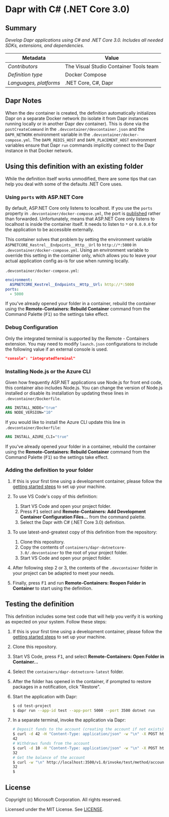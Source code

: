 # Dapr with C# (.NET Core 3.0)

## Summary

*Develop Dapr applications using C# and .NET Core 3.0. Includes all needed SDKs, extensions, and dependencies.*

| Metadata | Value |  
|----------|-------|
| *Contributors* | The Visual Studio Container Tools team |
| *Definition type* | Docker Compose |
| *Languages, platforms* | .NET Core, C#, Dapr |

## Dapr Notes

When the dev container is created, the definition automatically initializes Dapr on a separate Docker network (to isolate it from Dapr instances running locally or in another Dapr dev container). This is done via the `postCreateCommand` in the `.devcontainer/devcontainer.json` and the `DAPR_NETWORK` environment variable in the `.devcontainer/docker-compose.yml`. The `DAPR_REDIS_HOST` and `DAPR_PLACEMENT_HOST` environment variables ensure that Dapr `run` commands implicitly connect to the Dapr instance in that Docker network.

## Using this definition with an existing folder

While the definition itself works unmodified, there are some tips that can help you deal with some of the defaults .NET Core uses.

### Using `ports` with ASP.NET Core

By default, ASP.NET Core only listens to localhost. If you use the `ports` property in `.devcontainer/docker-compose.yml`, the port is [published](https://docs.docker.com/config/containers/container-networking/#published-ports) rather than forwarded. Unfortunately, means that ASP.NET Core only listens to localhost is inside the container itself. It needs to listen to `*` or `0.0.0.0` for the application to be accessible externally.

This container solves that problem by setting the environment variable `ASPNETCORE_Kestrel__Endpoints__Http__Url` to `http://*:5000` in `.devcontainer/docker-compose.yml`. Using an environment variable to override this setting in the container only, which allows you to leave your actual application config as-is for use when running locally.

`.devcontainer/docker-compose.yml`:

```yaml
environment:
  ASPNETCORE_Kestrel__Endpoints__Http__Url: http://*:5000
ports:
  - 5000
```

If you've already opened your folder in a container, rebuild the container using the **Remote-Containers: Rebuild Container** command from the Command Palette (<kbd>F1</kbd>) so the settings take effect.

### Debug Configuration

Only the integrated terminal is supported by the Remote - Containers extension. You may need to modify `launch.json` configurations to include the following value if an external console is used.

```json
"console": "integratedTerminal"
```

### Installing Node.js or the Azure CLI

Given how frequently ASP.NET applications use Node.js for front end code, this container also includes Node.js. You can change the version of Node.js installed or disable its installation by updating these lines in `.devcontainer/Dockerfile`.

```Dockerfile
ARG INSTALL_NODE="true"
ARG NODE_VERSION="10"
```

If you would like to install the Azure CLI update this line in `.devcontainer/Dockerfile`:

```Dockerfile
ARG INSTALL_AZURE_CLI="true"
```

If you've already opened your folder in a container, rebuild the container using the **Remote-Containers: Rebuild Container** command from the Command Palette (<kbd>F1</kbd>) so the settings take effect.

### Adding the definition to your folder

1. If this is your first time using a development container, please follow the [getting started steps](https://aka.ms/vscode-remote/containers/getting-started) to set up your machine.

2. To use VS Code's copy of this definition:
   1. Start VS Code and open your project folder.
   2. Press <kbd>F1</kbd> select and **Remote-Containers: Add Development Container Configuration Files...** from the command palette.
   3. Select the Dapr with C# (.NET Core 3.0) definition.

3. To use latest-and-greatest copy of this definition from the repository:
   1. Clone this repository.
   2. Copy the contents of `containers/dapr-dotnetcore-3.0/.devcontainer` to the root of your project folder.
   3. Start VS Code and open your project folder.

4. After following step 2 or 3, the contents of the `.devcontainer` folder in your project can be adapted to meet your needs.

5. Finally, press <kbd>F1</kbd> and run **Remote-Containers: Reopen Folder in Container** to start using the definition.

## Testing the definition

This definition includes some test code that will help you verify it is working as expected on your system. Follow these steps:

1. If this is your first time using a development container, please follow the [getting started steps](https://aka.ms/vscode-remote/containers/getting-started) to set up your machine.
2. Clone this repository.
3. Start VS Code, press <kbd>F1</kbd>, and select **Remote-Containers: Open Folder in Container...**
4. Select the `containers/dapr-dotnetcore-latest` folder.
5. After the folder has opened in the container, if prompted to restore packages in a notification, click "Restore".
6. Start the application with Dapr:

    ```bash
    $ cd test-project
    $ dapr run --app-id test --app-port 5000 --port 3500 dotnet run
    ```

7. In a separate terminal, invoke the application via Dapr:

    ```bash
    # Deposit funds to the account (creating the account if not exists)
    $ curl -d 42 -H "Content-Type: application/json" -w "\n" -X POST http://localhost:3500/v1.0/invoke/test/method/accounts/123/deposit
    42
    # Withdraws funds from the account
    $ curl -d 10 -H "Content-Type: application/json" -w "\n" -X POST http://localhost:3500/v1.0/invoke/test/method/accounts/123/withdraw
    32
    # Get the balance of the account
    $ curl -w "\n" http://localhost:3500/v1.0/invoke/test/method/accounts/123
    32
    $
    ```

## License

Copyright (c) Microsoft Corporation. All rights reserved.

Licensed under the MIT License. See [LICENSE](https://github.com/Microsoft/vscode-dev-containers/blob/master/LICENSE).
